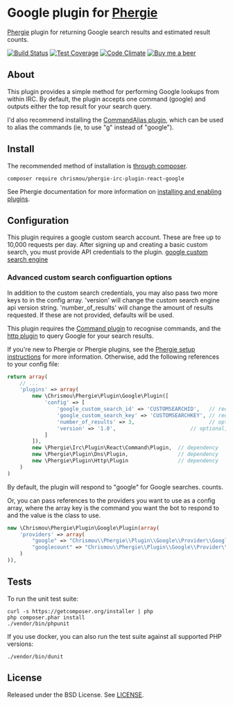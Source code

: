 # Google plugin for [Phergie](http://github.com/phergie/phergie-irc-bot-react/)

[Phergie](http://github.com/phergie/phergie-irc-bot-react/) plugin for returning Google search results and estimated result counts.

[![Build Status](https://img.shields.io/travis/chrismou/phergie-irc-plugin-react-google/master.svg?style=flat-square)](https://travis-ci.org/chrismou/phergie-irc-plugin-react-google)
[![Test Coverage](https://codeclimate.com/github/chrismou/phergie-irc-plugin-react-google/badges/coverage.svg)](https://codeclimate.com/github/chrismou/phergie-irc-plugin-react-google/coverage)
[![Code Climate](https://codeclimate.com/github/chrismou/phergie-irc-plugin-react-google/badges/gpa.svg)](https://codeclimate.com/github/chrismou/phergie-irc-plugin-react-google)
[![Buy me a beer](https://img.shields.io/badge/donate-PayPal-019CDE.svg)](https://www.paypal.me/chrismou)

## About

This plugin provides a simple method for performing Google lookups from within IRC.  By default, the plugin accepts one command (google) and outputs either the top result
for your search query.

I'd also recommend installing the [CommandAlias plugin](https://github.com/phergie/phergie-irc-plugin-react-commandalias), which can be used to alias the commands (ie, to use "g" instead of "google").

## Install

The recommended method of installation is [through composer](http://getcomposer.org).

```
composer require chrismou/phergie-irc-plugin-react-google
```

See Phergie documentation for more information on
[installing and enabling plugins](https://github.com/phergie/phergie-irc-bot-react/wiki/Usage#plugins).

## Configuration
This plugin requires a google custom search account. These are free up to 10,000 requests per day. After signing up and creating a basic custom search,
you must provide API credentials to the plugin.
[google custom search engine](https://cse.google.com/)

### Advanced custom search configuartion options
In addition to the custom search credentials, you may also pass two more keys to in the config array.
'version' will change the custom search engine api version string.
'number_of_results' will change the amount of results requested.
If these are not provided, defaults will be used.

This plugin requires the [Command plugin](https://github.com/phergie/phergie-irc-plugin-react-command) to recognise commands, and the
[http plugin](https://github.com/phergie/plugin-http) to query Google for your search results.

If you're new to Phergie or Phergie plugins, see the [Phergie setup instructions](https://github.com/phergie/phergie-irc-bot-react/wiki/Usage#configuration)
for more information.  Otherwise, add the following references to your config file:

```php
return array(
    // ...
    'plugins' => array(
        new \Chrismou\Phergie\Plugin\Google\Plugin([
            'config' => [
                'google_custom_search_id' => 'CUSTOMSEARCHID',   // required
                'google_custom_search_key' => 'CUSTOMSEARCHKEY', // required
                'number_of_results' => 3,                        // optional, example is the default.
                'version' => '1.0',                        // optional, example is the default.
            ]
        ]),
        new \Phergie\Irc\Plugin\React\Command\Plugin,  // dependency
        new \Phergie\Plugin\Dns\Plugin,                // dependency
        new \Phergie\Plugin\Http\Plugin	               // dependency
    )
)
```

By default, the plugin will respond to "google" for Google searches.
counts.

Or, you can pass references to the providers you want to use as a config array, where the array key is the command you want 
the bot to respond to and the value is the class to use.

```php
new \Chrismou\Phergie\Plugin\Google\Plugin(array(
    'providers' => array(
        "google" => "Chrismou\\Phergie\\Plugin\\Google\\Provider\\GoogleSearch",
        "googlecount" => "Chrismou\\Phergie\\Plugin\\Google\\Provider\\GoogleSearchCount"
    )
)),
```

## Tests

To run the unit test suite:

```
curl -s https://getcomposer.org/installer | php
php composer.phar install
./vendor/bin/phpunit
```

If you use docker, you can also run the test suite against all supported PHP versions:
```
./vendor/bin/dunit
```

## License

Released under the BSD License. See [LICENSE](LICENSE).
